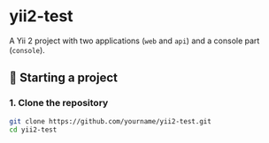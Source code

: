 # yii2-test

A Yii 2 project with two applications (`web` and `api`) and a console part (`console`).

## 🚀 Starting a project

### 1. Clone the repository

```bash
git clone https://github.com/yourname/yii2-test.git
cd yii2-test
